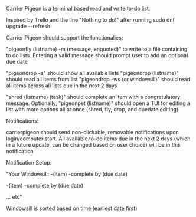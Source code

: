 Carrier Pigeon is a terminal based read and write to-do list. 

Inspired by Trello and the line "Nothing to do!" after running sudo dnf upgrade --refresh

Carrier Pigeon should support the functionalies:

"pigeonfly (listname) -m (message, enquoted)" to write to a file containing to do lists. Entering a valid message should prompt user to add an optional due date

"pigeondrop -a" should show all available lists
"pigeondrop (listname)" should read all items from list
"pigeondrop -ws (or windowsill)" should read all items across all lists due in the next 2 days


"shred (listname) (task)" should complete an item with a congratulatory message. Optionally, 
"pigeonpet (listname)" should open a TUI for editing a list with more options all at once (shred, fly, drop, and duedate editing)




Notifications:

carrierpigeon should send non-clickable, removable notifications upon login/computer start. All available to-do items due in the next 2 days (which in a future update, can be changed based on user choice) will be in this notification

Notification Setup:

"Your Windowsill:
 -(item) -complete by (due date)

 -(item) -complete by (due date)
 
 ... etc"

Windowsill is sorted based on time (earliest date first)









